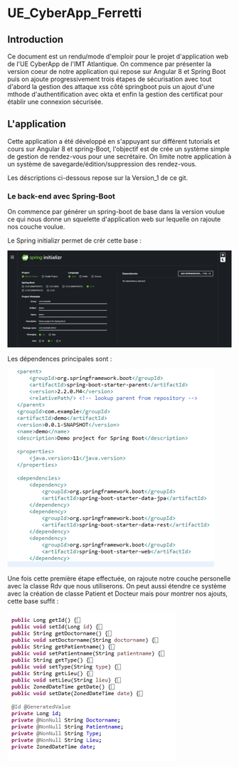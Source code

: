 # UE_CyberApp_Ferretti

## Introduction

Ce document est un rendu/mode d'emploir pour le projet d'application web de l'UE CyberApp de l'IMT Atlantique. On commence par présenter la version coeur de notre application qui repose sur Angular 8 et Spring Boot puis on ajoute progressivement trois étapes de sécurisation avec tout d'abord la gestion des attaque xss côté springboot puis un ajout d'une mthode d'authentification avec okta et enfin la gestion des certificat pour établir une connexion sécurisée.

## L'application

Cette application a été développé en s'appuyant sur différent tutorials et cours sur Angular 8 et spring-Boot, l'objectif est de crée un système simple de gestion de rendez-vous pour une secrétaire. On limite notre application à un système de savegarde/édition/suppression des rendez-vous.

Les déscriptions ci-dessous repose sur la Version_1 de ce git.

### Le back-end avec Spring-Boot

On commence par générer un spring-boot de base dans la version voulue ce qui nous donne un squelette d'application web sur lequelle on rajoute nos couche voulue.

Le Spring initializr permet de crér cette base :

![alt text](https://github.com/Sheecss/Ue_CyberApp_Ferretti/blob/main/img/spring%20initializr.PNG "Logo Title Text 1")

Les dépendences principales sont : 
 
![alt text](https://github.com/Sheecss/Ue_CyberApp_Ferretti/blob/main/img/Capture.PNG "Logo Title Text 1")

Une fois cette première étape effectuée, on rajoute notre couche personelle avec la classe Rdv que nous utiliserons. On peut aussi étendre ce système avec la création de classe Patient et Docteur mais pour montrer nos ajouts, cette base suffit :


![alt text](https://github.com/Sheecss/Ue_CyberApp_Ferretti/blob/main/img/classe_rdv.PNG "Logo Title Text 1")
